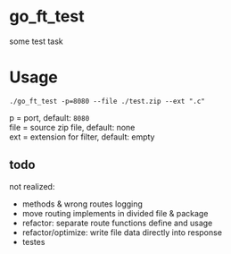 # go_ft_test
some test task

# Usage 
`./go_ft_test -p=8080 --file ./test.zip --ext ".c"`

p = port, default: `8080`\
file = source zip file, default: none\
ext = extension for filter, default: empty

## todo
not realized:
- methods & wrong routes logging
- move routing implements in divided file & package
- refactor: separate route functions define and usage
- refactor/optimize: write file data directly into response
- testes
